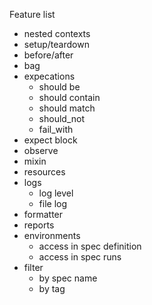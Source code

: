 Feature list
 - nested contexts
 - setup/teardown
 - before/after
 - bag
 - expecations
    - should be
    - should contain
    - should match
    - should_not
    - fail_with
 - expect block
 - observe
 - mixin
 - resources
 - logs
    - log level
    - file log
 - formatter
 - reports
 - environments
    - access in spec definition
    - access in spec runs
 - filter
    - by spec name
    - by tag